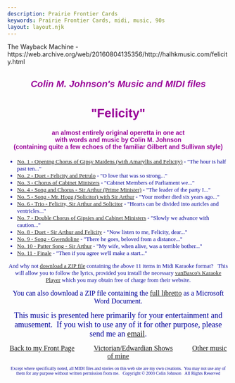 ```yaml
---
description: Prairie Frontier Cards
keywords: Prairie Frontier Cards, midi, music, 90s
layout: layout.njk
---
```

<body background="/assets/halhkmusic/images/light_marble.jpg" link="#0000ff" vlink="#800080"><!-- BEGIN WAYBACK TOOLBAR INSERT -->
<script>__wm.rw(0);</script>
<div id="wm-ipp-base" lang="en" style="display:none;direction:ltr;">
<div id="wm-ipp" style="position:fixed;left:0;top:0;right:0;">
<div id="donato" style="position:relative;width:100%;">
<div id="donato-base">
<iframe frameborder="0" id="donato-if" scrolling="no" src="https://archive.org/includes/donate.php?as_page=1&amp;platform=wb&amp;referer=https%3A//web.archive.org/web/20160804135356/http%3A//halhkmusic.com/felicity.html" style="width:100%; height:100%">
</iframe>
</div>
</div><div id="wm-ipp-inside">
<div id="wm-toolbar" style="position:relative;display:flex;flex-flow:row nowrap;justify-content:space-between;">
<div id="wm-logo" style="/*width:110px;*/padding-top:12px;">
<a href="/web/" title="Wayback Machine home page"><img alt="Wayback Machine" border="0" src="/assets/halhkmusic/images/wayback-toolbar-logo-200.png" srcset="https://web-static.archive.org/_static/images/toolbar/wayback-toolbar-logo-100.png, https://web-static.archive.org/_static/images/toolbar/wayback-toolbar-logo-150.png 1.5x, https://web-static.archive.org/_static/images/toolbar/wayback-toolbar-logo-200.png 2x" style="width:100px"/></a>
</div>
<div class="c" style="display:flex;flex-flow:column nowrap;justify-content:space-between;flex:1;">
<form action="/web/submit" class="u" id="wmtb" method="get" name="wmtb" style="display:flex;flex-direction:row;flex-wrap:nowrap;" target="_top"><input id="wmtbURL" name="url" onfocus="this.focus();this.select();" style="flex:1;" type="text" value="http://halhkmusic.com/felicity.html"/><input name="type" type="hidden" value="replay"/><input name="date" type="hidden" value="20160804135356"/><input type="submit" value="Go"/>
</form>
<div style="display:flex;flex-flow:row nowrap;align-items:flex-end;">
<div class="s" id="wm-nav-captures" style="flex:1;">
<a class="t" href="/web/20160804135356*/http://halhkmusic.com/felicity.html" title="See a list of every capture for this URL">23 captures</a>
<div class="r" title="Timespan for captures of this URL">06 Apr 2004 - 04 Aug 2016</div>
</div>
<div class="k">
<a href="" id="wm-graph-anchor">
<div id="wm-ipp-sparkline" style="position: relative" title="Explore captures for this URL">
<canvas border="0" height="27" id="wm-sparkline-canvas" width="700"></canvas>
</div>
</a>
</div>
</div>
</div>
<div class="n">
<table>
<tbody>
<!-- NEXT/PREV MONTH NAV AND MONTH INDICATOR -->
<tr class="m">
<td class="b" nowrap="nowrap"><a href="https://web.archive.org/web/20120922024333/http://www.halhkmusic.com:80/felicity.html" title="22 Sep 2012"><strong>Sep</strong></a></td>
<td class="c" id="displayMonthEl" title="You are here: 13:53:56 Aug 04, 2016">AUG</td>
<td class="f" nowrap="nowrap">Sep</td>
</tr>
<!-- NEXT/PREV CAPTURE NAV AND DAY OF MONTH INDICATOR -->
<tr class="d">
<td class="b" nowrap="nowrap"><a href="https://web.archive.org/web/20120922024333/http://www.halhkmusic.com:80/felicity.html" title="02:43:33 Sep 22, 2012"><img alt="Previous capture" border="0" height="16" src="/assets/halhkmusic/images/wm_tb_prv_on.png" width="14"/></a></td>
<td class="c" id="displayDayEl" style="width:34px;font-size:22px;white-space:nowrap;" title="You are here: 13:53:56 Aug 04, 2016">04</td>
<td class="f" nowrap="nowrap"><img alt="Next capture" border="0" height="16" src="/assets/halhkmusic/images/wm_tb_nxt_off.png" width="14"/></td>
</tr>
<!-- NEXT/PREV YEAR NAV AND YEAR INDICATOR -->
<tr class="y">
<td class="b" nowrap="nowrap"><a href="https://web.archive.org/web/20120922024333/http://www.halhkmusic.com:80/felicity.html" title="22 Sep 2012"><strong>2012</strong></a></td>
<td class="c" id="displayYearEl" title="You are here: 13:53:56 Aug 04, 2016">2016</td>
<td class="f" nowrap="nowrap">2017</td>
</tr>
</tbody>
</table>
</div>
<div class="r" style="display:flex;flex-flow:column nowrap;align-items:flex-end;justify-content:space-between;">
<div id="wm-btns" style="text-align:right;height:23px;">
<span class="xxs">
<div id="wm-save-snapshot-success">success</div>
<div id="wm-save-snapshot-fail">fail</div>
<a href="#" id="wm-save-snapshot-open" title="Share via My Web Archive">
<span class="iconochive-web"></span>
</a>
<a href="https://archive.org/account/login.php" id="wm-sign-in" title="Sign In">
<span class="iconochive-person"></span>
</a>
<span class="iconochive-web" id="wm-save-snapshot-in-progress"></span>
</span>
<a class="xxs" href="http://faq.web.archive.org/" style="top:-6px;" title="Get some help using the Wayback Machine"><span class="iconochive-question" style="color:rgb(87,186,244);font-size:160%;"></span></a>
<a href="#close" id="wm-tb-close" style="top:-2px;" title="Close the toolbar"><span class="iconochive-remove-circle" style="color:#888888;font-size:240%;"></span></a>
</div>
<div class="xxs" id="wm-share">
<a href="/web/20160804135356/http://web.archive.org/screenshot/http://halhkmusic.com/felicity.html" id="wm-screenshot" title="screenshot">
<span class="wm-icon-screen-shot"></span>
</a>
<a href="#" id="wm-video" title="video">
<span class="iconochive-movies"></span>
</a>
<a data-url="https://web.archive.org/web/20160804135356/http://halhkmusic.com/felicity.html" href="#" id="wm-share-facebook" style="margin-right:5px;" target="_blank" title="Share on Facebook"><span class="iconochive-facebook" style="color:#3b5998;font-size:160%;"></span></a>
<a data-url="https://web.archive.org/web/20160804135356/http://halhkmusic.com/felicity.html" href="#" id="wm-share-twitter" style="margin-right:5px;" target="_blank" title="Share on Twitter"><span class="iconochive-twitter" style="color:#1dcaff;font-size:160%;"></span></a>
</div>
<div style="padding-right:2px;text-align:right;white-space:nowrap;">
<a class="wm-btn wm-closed" href="#expand" id="wm-expand" onclick="__wm.ex(event);return false;"><span class="iconochive-down-solid" id="wm-expand-icon"></span> <span class="xxs" style="font-size:80%;">About this capture</span></a>
</div>
</div>
</div>
<div id="wm-capinfo" style="border-top:1px solid #777;display:none; overflow: hidden">
<div id="wm-capinfo-notice" source="api"></div>
<div id="wm-capinfo-collected-by">
<div style="background-color:#666;color:#fff;font-weight:bold;text-align:center">COLLECTED BY</div>
<div id="wm-collected-by-content" style="padding:3px;position:relative">
<div style="display:inline-block;vertical-align:top;width:50%;">
<span class="c-logo" style="background-image:url(https://archive.org/services/img/webwidecrawl);"></span>
		Organization: <a href="https://archive.org/details/webwidecrawl" style="color:#33f;" target="_new"><span class="wm-title">Internet Archive</span></a>
<div style="max-height:75px;overflow:hidden;position:relative;">
<div style="position:absolute;top:0;left:0;width:100%;height:75px;background:linear-gradient(to bottom,rgba(255,255,255,0) 0%,rgba(255,255,255,0) 90%,rgba(255,255,255,255) 100%);"></div>
	  The Internet Archive discovers and captures web pages through many different web crawls.

At any given time several distinct crawls are running, some for months, and some every day or longer.

View the web archive through the <a href="http://archive.org/web/web.php">Wayback Machine</a>.
	</div>
</div>
<div style="display:inline-block;vertical-align:top;width:49%;">
<span class="c-logo" style="background-image:url(https://archive.org/services/img/wide00014)"></span>
<div>Collection: <a href="https://archive.org/details/wide00014" style="color:#33f;" target="_new"><span class="wm-title">Wide Crawl Number 14 - Started Mar 4th, 2016 - Ended Sep 15th, 2016</span></a></div>
<div style="max-height:75px;overflow:hidden;position:relative;">
<div style="position:absolute;top:0;left:0;width:100%;height:75px;background:linear-gradient(to bottom,rgba(255,255,255,0) 0%,rgba(255,255,255,0) 90%,rgba(255,255,255,255) 100%);"></div>
<span style="font-family: Arial; font-size: 16px;">The seed for Wide00014 was:</span><br style="font-family: Arial; font-size: 16px;"/><div style="font-family: Arial; font-size: 16px;"><br/></div><div style="font-family: Arial; font-size: 16px;">- Slash pages from every domain on the web:<br/><div><br/></div><div>-- a list of domains using Survey crawl seeds<br/></div><div>-- a list of domains using Wide00012 web graph<br/></div><div>-- a list of domains using Wide00013 web graph<br/></div></div><div style="font-family: Arial; font-size: 16px;"><br/></div><div style="font-family: Arial; font-size: 16px;">- Top ranked pages (up to a max of 100) from every linked-to domain using the Wide00012 inter-domain navigational link graph<br/><div><br/></div><div>-- a ranking of all URLs that have more than one incoming inter-domain link (rank was determined by number of incoming links using Wide00012 inter domain links)<br/></div><div>-- up to a maximum of 100 most highly ranked URLs per domain </div></div><div style="font-family: Arial; font-size: 16px;"><br/></div><span style="font-family: Arial; font-size: 16px;">The seed list contains a total of 431,055,452 URLs</span><br style="font-family: Arial; font-size: 16px;"/><span style="font-family: Arial; font-size: 16px;">The seed list was further filtered to exclude known porn, and link farm, domains</span><br style="font-family: Arial; font-size: 16px;"/><span style="font-family: Arial; font-size: 16px;">The modified seed list contains a total of 428M URLs</span>
</div>
</div>
</div>
</div>
<div id="wm-capinfo-timestamps">
<div style="background-color:#666;color:#fff;font-weight:bold;text-align:center" title="Timestamps for the elements of this page">TIMESTAMPS</div>
<div>
<div id="wm-capresources" style="margin:0 5px 5px 5px;max-height:250px;overflow-y:scroll !important"></div>
<div id="wm-capresources-loading" style="text-align:left;margin:0 20px 5px 5px;display:none"><img alt="loading" src="/assets/halhkmusic/images/loading.gif"/></div>
</div>
</div>
</div></div></div></div><div id="wm-ipp-print">The Wayback Machine - https://web.archive.org/web/20160804135356/http://halhkmusic.com/felicity.html</div>
<script type="text/javascript">//<![CDATA[
__wm.bt(700,27,25,2,"web","http://halhkmusic.com/felicity.html","20160804135356",1996,"https://web-static.archive.org/_static/",["https://web-static.archive.org/_static/css/banner-styles.css?v=S1zqJCYt","https://web-static.archive.org/_static/css/iconochive.css?v=qtvMKcIJ"], false);
  __wm.rw(1);
//]]></script>
<!-- END WAYBACK TOOLBAR INSERT -->
<h2 align="CENTER"><font color="#990099" face="ARIAL">
<b><i>Colin M. Johnson's Music and MIDI files</i></b></font></h2>
<font color="#0000D7" face="Comic Sans MS">
<center>
<h1><font color="#990099" face="Arial">"Felicity"</font></h1>
<h4><font color="#990099" face="Arial">an almost entirely original operetta in one act<br/>with words and music by Colin M. Johnson<br/>(containing quite a few echoes of the familiar Gilbert and Sullivan style)</font></h4></center>
<font color="#000099" size="2">
<p align="left"><font size="2">
<ul>
<li> <a href="/assets/halhkmusic/midi/fel01.mid">No. 1 - Opening Chorus of Gipsy Maidens (with Amaryllis and Felicity)</a>
 - "The hour is half past ten..."
<li> <a href="/assets/halhkmusic/midi/fel02.mid">No. 2 - Duet - Felicity and Petrulo</a>
 - "O love that was so strong..."
<li> <a href="/assets/halhkmusic/midi/fel03.mid">No. 3 - Chorus of Cabinet Ministers</a>
 - "Cabinet Members of Parliament we..."
<li> <a href="/assets/halhkmusic/midi/fel04.mid">No. 4 - Song and Chorus - Sir Arthur (Prime Minister)</a>
 - "The leader of the party I..." 
<li> <a href="/assets/halhkmusic/midi/fel05.mid">No. 5 - Song - Mr. Hogg (Solicitor) with Sir Arthur</a>
 - "Your mother died six years ago..."
<li> <a href="/assets/halhkmusic/midi/fel06.mid">No. 6 - Trio - Felicity, Sir Arthur and Solicitor</a>
 - "Hearts can be divided into auricles and ventricles..."
<li> <a href="/assets/halhkmusic/midi/fel07.mid">No. 7 - Double Chorus of Gipsies and Cabinet Ministers</a>
 - "Slowly we advance with caution..."
<li> <a href="/assets/halhkmusic/midi/fel08.mid">No. 8 - Duet - Sir Arthur and Felicity</a>
 - "Now listen to me, Felicity, dear..." 
<li> <a href="/assets/halhkmusic/midi/fel09.mid">No. 9 - Song - Gwendoline</a>
 - "There he goes, beloved from a distance..."
<li> <a href="/assets/halhkmusic/midi/fel10.mid">No. 10 - Patter Song - Sir Arthur</a>
 - "My wife, when alive, was a terrible bother..."
<li> <a href="/assets/halhkmusic/midi/fel11.mid">No. 11 - Finale</a>
 - "Then if you agree we'll make a start..."
</li></li></li></li></li></li></li></li></li></li></li></ul>
<p align="CENTER"><font size="2">
And why not <a href="zipfiles/felicity_karaoke.zip">download a ZIP file</a> containing the above 11 items in Midi Karaoke format?   This will allow you to follow the lyrics, provided you install the necessary <a href="https://web.archive.org/web/20160804135356/http://www.vanbasco.com/">vanBasco's Karaoke Player</a> which you may obtain free of charge from their website.</font></p>
<p align="CENTER"><font size="3">
You can also download a ZIP file containing the <a href="zipfiles/felicity_libretto.zip"> full libretto</a> as a Microsoft Word Document.</font></p>
<p align="CENTER"><font size="4">This music is presented here primarily for your entertainment and amusement.  If you wish to use any of it for other purpose, please send me an <a href="emailme.html"> email</a>. </font></p>
<p align="CENTER"><font size="3">
<a href="index.html">Back to my Front Page</a>           
<a href="victorian.html">Victorian/Edwardian Shows</a>           
<a href="cmj_music.html">Other music of mine</a>
</font></p>
<p align="center"><font face="Verdana" size="1">
Except where specifically noted, all MIDI files and stories on this web site are my own creations.  You may not use any of them for any purpose without written permission from me.   Copyright © 2003 Colin Johnson   All Rights Reserved<br/>
</font>
</p></font></p></font></font></body>
